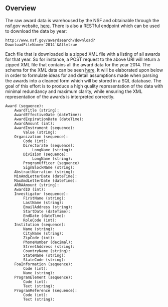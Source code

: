 ## Overview

The raw award data is warehoused by the NSF and obtainable through the nsf.gov website,
[here](http://www.nsf.gov/awardsearch/download.jsp). There is also a RESTful endpoint which
can be used to download the data by year:

    http://www.nsf.gov/awardsearch/download?DownloadFileName=`2014`&All=true
  
Each file that is downloaded is a zipped XML file with a listing of all awards for that year.
So for instance, a POST request to the above URI will return a zipped XML file that contains
all the award data for the year 2014. The schema for the XML data can be seen
[here](http://www.nsf.gov/awardsearch/resources/Award.xsd). It will be elaborated upon below
in order to formulate ideas for and detail assumptions made when parsing the awards into a
cleaned form which will be stored in a SQL database. The goal of this effort is to produce a
high quality representation of the data with minimal redundancy and maximum clarity, while
ensuring the XML representation of the awards is interpreted correctly.


    Award (sequence):
        AwardTitle (string):
        AwardEffectiveDate (dateTime):
        AwardExpirationDate (dateTime):
        AwardAmount (int):
        AwardInstrument (sequence):
            Value (string):
        Organization (sequence):
            Code (int):
            Directorate (sequence):
                LongName (string):
            Division (sequence):
                LongName (string):
            ProgramOfficer (sequence)
            SignBlockName (string):
        AbstractNarration (string):
        MinAmdLetterDate (dateTime):
        MaxAmdLetterDate (dateTime):
        ARRAAmount (string):
        AwardID (int):
        Investigator (sequence):
            FirstName (string):
            LastName (string):
            EmailAddress (string):
            StartDate (dateTime):
            EndDate (dateTime):
            RoleCode (int):
        Institution (sequence):
            Name (string):
            CityName (string):
            ZipCode (int):
            PhoneNumber (decimal):
            StreetAddress (string):
            CountryName (string):
            StateName (string):
            StateCode (string):
        FoaInformation (sequence):
            Code (int):
            Name (string):
        ProgramElement (sequence):
            Code (int):
            Text (string):
        ProgramReference (sequence):
            Code (int):
            Text (string):
